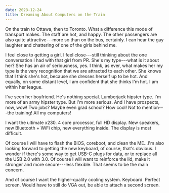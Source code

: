 ```yaml
---
date: 2023-12-24
title: Dreaming About Computers on the Train
---
```


On the train to Ottawa, then to Toronto. What a difference this mode of transport makes. The staff are hot, and happy. The other passengers are also quite attractive---more so than on the bus, certainly. I can hear the gay laughter and chattering of one of the girls behind me.

I feel close to getting a girl. I feel close---still thinking about the one conversation I had with that girl from PR. She's my type---what is it about her? She has an air of seriousness, yes. I think, as ever, what makes her my type is the very recognition that we are attracted to each other. She knows that I think she's hot, because she dresses herself up to be hot. And equally, on some distant level, I am confident that she thinks I'm hot. I am within her league.

I've seen her boyfriend. He's nothing special. Lumberjack hipster type. I'm more of an army hipster type. But I'm more serious. And I have prospects, now, wow! Two jobs? Maybe even grad school? How cool! Not to mention---the training! All my computers!

I want the ultimate x230. 4 core processor, full HD display. New speakers, new Bluetooth + WiFi chip, new everything inside. The display is most difficult.

Of course I will have to flash the BIOS, coreboot, and clean the ME...I'm also looking forward to getting the new keyboard, of course, that's obvious. I wonder if there's some way to get USB-C plugs for data, or to replace all the USB 2.0 with 3.0. Of course I will want to reinforce the lid, make it stronger and more secure---less flexible. That seems to be the main concern.

And of course I want the higher-quality cooling system. Keyboard. Perfect screen. Would have to still do VGA out, be able to attach a second screen.
